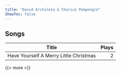 ```yaml
---
title: "David Archuleta & Charice Pempengco"
ShowToc: false
---
```


## Songs
Title | Plays 
----- | -----: 
Have Yourself A Merry Little Christmas | 2

{{< more >}}